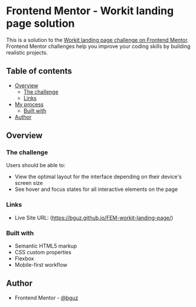 # Frontend Mentor - Workit landing page solution

This is a solution to the [Workit landing page challenge on Frontend Mentor](https://www.frontendmentor.io/challenges/workit-landing-page-2fYnyle5lu). Frontend Mentor challenges help you improve your coding skills by building realistic projects. 

## Table of contents

- [Overview](#overview)
  - [The challenge](#the-challenge)
  - [Links](#links)
- [My process](#my-process)
  - [Built with](#built-with)
- [Author](#author)


## Overview

### The challenge

Users should be able to:

- View the optimal layout for the interface depending on their device's screen size
- See hover and focus states for all interactive elements on the page

### Links

- Live Site URL: (https://bguz.github.io/FEM-workit-landing-page/)

### Built with

- Semantic HTML5 markup
- CSS custom properties
- Flexbox
- Mobile-first workflow

## Author

- Frontend Mentor - [@bguz](https://www.frontendmentor.io/profile/bguz)

